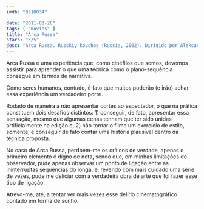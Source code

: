 ```yaml
---
imdb: "0318034"

date: "2011-03-28"
tags: [ "movies" ]
title: "Arca Russa"
stars: "3/5"
desc: "Arca Russa. Russkiy kovcheg (Russia, 2002). Dirigido por Aleksandr Sokurov. Escrito por Boris Khaimsky, Anatoli Nikiforov, Svetlana Proskurina, Aleksandr Sokurov, Aleksandr Sokurov. Com Sergey Dreyden, Mariya Kuznetsova, Leonid Mozgovoy, Mikhail Piotrovsky, David Giorgobiani, Aleksandr Chaban, Lev Eliseev, Oleg Khmelnitsky, Alla Osipenko."
---
```

Arca Russa é uma experiência que, como cinéfilos que somos, devemos assistir para aprender o que uma técnica como o plano-sequência consegue em termos de narrativa.

Como seres humanos, contudo, é fato que muitos poderão (e irão) achar essa experiência um verdadeiro porre.

Rodado de maneira a não apresentar cortes ao espectador, o que na prática constituem dois desafios distintos: 1) conseguir, de fato, apresentar essa sensação, mesmo que algumas cenas tenham que ter sido unidas artificialmente na edição e, 2) não tornar o filme um exercício de estilo, somente, e conseguir de fato contar uma história plausível dentro da técnica proposta.

No caso de Arca Russa, perdoem-me os críticos de verdade, apenas o primeiro elemento é digno de nota, sendo que, em minhas limitações de observador, pude apenas observar um ponto de ligação entre as ininterruptas sequências do longa, e, revendo com mais cuidado uma série de vezes, pude me deliciar com a verdadeira obra de arte que foi fazer esse tipo de ligação.

Atrevo-me, até, a tentar ver mais vezes esse delírio cinematográfico contado em forma de sonho.
